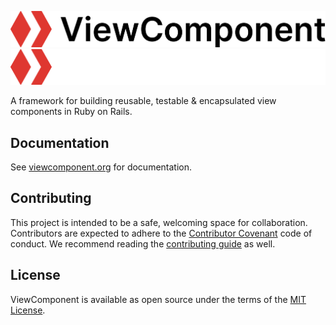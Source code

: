 ![ViewComponent logo](/docs/logo/viewcomponent-color-logo.svg#gh-light-mode-only)
![ViewComponent logo](/docs/logo/viewcomponent-color-logo-inverse.svg#gh-dark-mode-only)

A framework for building reusable, testable & encapsulated view components in Ruby on Rails.

## Documentation

See [viewcomponent.org](https://viewcomponent.org/) for documentation.

## Contributing

This project is intended to be a safe, welcoming space for collaboration. Contributors are expected to adhere to the [Contributor Covenant](http://contributor-covenant.org) code of conduct. We recommend reading the [contributing guide](./docs/CONTRIBUTING.md) as well.

## License

ViewComponent is available as open source under the terms of the [MIT License](http://opensource.org/licenses/MIT).
